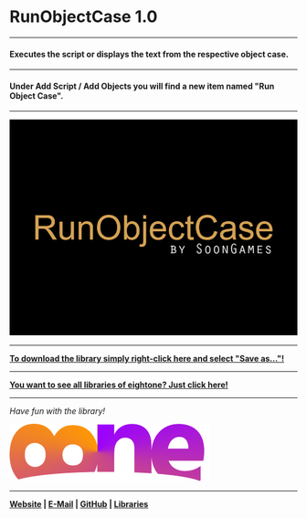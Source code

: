 # RunObjectCase 1.0

---

#### Executes the script or displays the text from the respective object case.

---

#### Under Add Script / Add Objects you will find a new item named "Run Object Case".

---

![Preview RunObjectCase](https://raw.githubusercontent.com/8ne/quest_libraries/master/RunObjectCase/readme/RunObjectCase.gif)

---

**[To download the library simply right-click here and select "Save as..."!](https://github.com/8ne/quest_libraries/raw/master/RunObjectCase/RunObjectCase.aslx)**

---

**[You want to see all libraries of eightone? Just click here!](https://github.com/8ne/quest_libraries)**

---

_Have fun with the library!_

![EightOne](https://raw.githubusercontent.com/8ne/quest_libraries/master/8ne.png)

---

**[Website](https://www.eightone.de/) | [E-Mail](mailto:kontakt@eightone.de) | [GitHub](https://github.com/8ne) | [Libraries](https://github.com/8ne/quest_libraries)**
